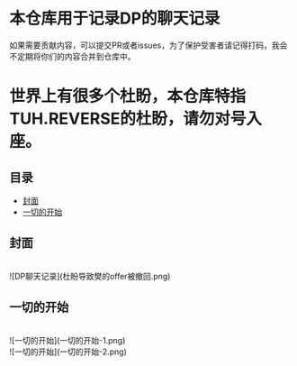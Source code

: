 # 本仓库用于记录DP的聊天记录

如果需要贡献内容，可以提交PR或者issues，为了保护受害者请记得打码，我会不定期将你们的内容合并到仓库中。

# 世界上有很多个杜盼，本仓库特指TUH.REVERSE的杜盼，请勿对号入座。

## 目录
- [封面](#封面)<br/>
- [一切的开始](#一切的开始)<br/>

## 封面
<br/>
![DP聊天记录](杜盼导致樊的offer被撤回.png)

## 一切的开始
<br/>
![一切的开始](一切的开始-1.png)
<br/>
![一切的开始](一切的开始-2.png)

